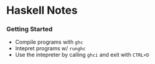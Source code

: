 # Haskell Notes 

### Getting Started

- Compile programs with `ghc`
- Intepret programs w/ `runghc`
- Use the intepreter by calling `ghci` and exit with `CTRL+D`
